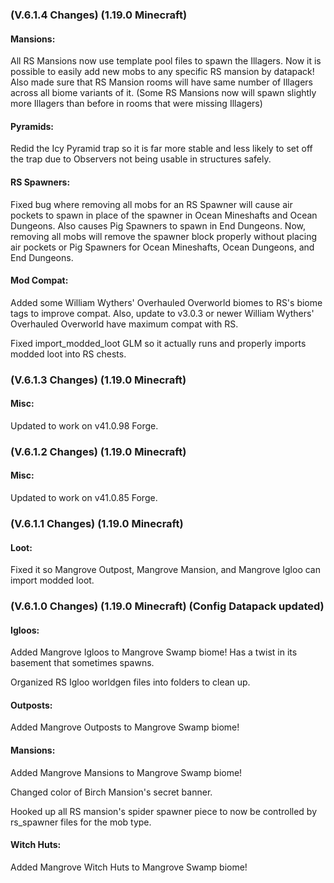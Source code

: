 ### **(V.6.1.4 Changes) (1.19.0 Minecraft)**

#### Mansions:
All RS Mansions now use template pool files to spawn the Illagers. 
 Now it is possible to easily add new mobs to any specific RS mansion by datapack! 
 Also made sure that RS Mansion rooms will have same number of Illagers across all biome variants of it.
 (Some RS Mansions now will spawn slightly more Illagers than before in rooms that were missing Illagers)

#### Pyramids:
Redid the Icy Pyramid trap so it is far more stable and less likely to set off the trap due to Observers not being usable in structures safely.

#### RS Spawners:
Fixed bug where removing all mobs for an RS Spawner will cause air pockets to spawn in place of the spawner in 
 Ocean Mineshafts and Ocean Dungeons. Also causes Pig Spawners to spawn in End Dungeons.
 Now, removing all mobs will remove the spawner block properly without placing air pockets or Pig Spawners
 for Ocean Mineshafts, Ocean Dungeons, and End Dungeons.

#### Mod Compat:
Added some William Wythers' Overhauled Overworld biomes to RS's biome tags to improve compat.
 Also, update to v3.0.3 or newer William Wythers' Overhauled Overworld have maximum compat with RS.

Fixed import_modded_loot GLM so it actually runs and properly imports modded loot into RS chests.


### **(V.6.1.3 Changes) (1.19.0 Minecraft)**

#### Misc:
Updated to work on v41.0.98 Forge.


### **(V.6.1.2 Changes) (1.19.0 Minecraft)**

#### Misc:
Updated to work on v41.0.85 Forge.


### **(V.6.1.1 Changes) (1.19.0 Minecraft)**

#### Loot:
Fixed it so Mangrove Outpost, Mangrove Mansion, and Mangrove Igloo can import modded loot.


### **(V.6.1.0 Changes) (1.19.0 Minecraft) (Config Datapack updated)**

#### Igloos:
Added Mangrove Igloos to Mangrove Swamp biome! Has a twist in its basement that sometimes spawns.

Organized RS Igloo worldgen files into folders to clean up.

#### Outposts:
Added Mangrove Outposts to Mangrove Swamp biome!

#### Mansions:
Added Mangrove Mansions to Mangrove Swamp biome!

Changed color of Birch Mansion's secret banner.

Hooked up all RS mansion's spider spawner piece to now be controlled by rs_spawner files for the mob type.

#### Witch Huts:
Added Mangrove Witch Huts to Mangrove Swamp biome! 
